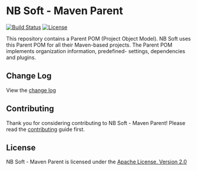 # NB Soft - Maven Parent

[![Build Status](https://travis-ci.org/nbsoft/nbsoft-maven-parent.svg?branch=master)](https://travis-ci.org/nbsoft/nbsoft-maven-parent)
[![License](https://img.shields.io/github/license/nbsoft/nbsoft-maven-parent.svg)](http://www.apache.org/licenses/LICENSE-2.0.txt)

This repository contains a Parent POM (Project Object Model).
NB Soft uses this Parent POM for all their Maven-based projects.
The Parent POM implements organization information, predefined- settings, dependencies and plugins.

## Change Log

View the [change log](CHANGELOG.md)

## Contributing

Thank you for considering contributing to NB Soft - Maven Parent! Please read the [contributing](CONTRIBUTING.md) guide first.

## License

NB Soft - Maven Parent is licensed under the [Apache License, Version 2.0](http://www.apache.org/licenses/LICENSE-2.0.txt)
